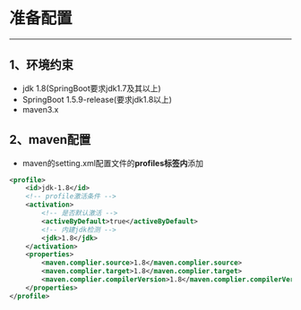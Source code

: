 # 准备配置

---

## 1、环境约束

+ jdk 1.8(SpringBoot要求jdk1.7及其以上)
+ SpringBoot 1.5.9-release(要求jdk1.8以上)
+ maven3.x

## 2、maven配置

+ maven的setting.xml配置文件的**profiles标签内**添加

```xml
<profile>
    <id>jdk-1.8</id>
    <!-- profile激活条件 -->
    <activation>
        <!-- 是否默认激活 -->
        <activeByDefault>true</activeByDefault>
        <!-- 内建jdk检测 -->
        <jdk>1.8</jdk>
    </activation>
    <properties>
        <maven.complier.source>1.8</maven.complier.source>
        <maven.complier.target>1.8</maven.complier.target>
        <maven.complier.compilerVersion>1.8</maven.complier.compilerVersion>
    </properties>
</profile>
```
